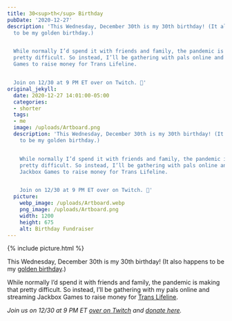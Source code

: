 ```yaml
---
title: 30<sup>th</sup> Birthday
pubDate: '2020-12-27'
description: 'This Wednesday, December 30th is my 30th birthday! (It also happens
  to be my golden birthday.)


  While normally I’d spend it with friends and family, the pandemic is making that
  pretty difficult. So instead, I’ll be gathering with pals online and streaming Jackbox
  Games to raise money for Trans Lifeline.


  Join on 12/30 at 9 PM ET over on Twitch. 🎁'
original_jekyll:
  date: 2020-12-27 14:01:00-05:00
  categories:
  - shorter
  tags:
  - me
  image: /uploads/Artboard.png
  description: 'This Wednesday, December 30th is my 30th birthday! (It also happens
    to be my golden birthday.)


    While normally I’d spend it with friends and family, the pandemic is making that
    pretty difficult. So instead, I’ll be gathering with pals online and streaming
    Jackbox Games to raise money for Trans Lifeline.


    Join on 12/30 at 9 PM ET over on Twitch. 🎁'
  picture:
    webp_image: /uploads/Artboard.webp
    png_image: /uploads/Artboard.png
    width: 1200
    height: 675
    alt: Birthday Fundraiser
---
```


{% include picture.html %}

This Wednesday, December 30th is my 30th birthday! (It also happens to be my [golden birthday](https://www.urbandictionary.com/define.php?term=golden%20birthday).)

While normally I’d spend it with friends and family, the pandemic is making that pretty difficult. So instead, I’ll be gathering with my pals online and streaming Jackbox Games to raise money for [Trans Lifeline](https://translifeline.org).

*Join us on 12/30 at 9 PM ET [over on Twitch](https://twitch.tv/matthewbischoff) and [donate here](https://bit.ly/transbday).*